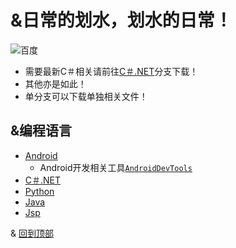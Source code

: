 &日常的划水，划水的日常！
=======================
![百度](https://www.baidu.com/)
* 需要最新C＃相关请前往[C＃.NET](https://github.com/CXY-YSL/MGZDTS/tree/C%23.NET)分支下载！
* 其他亦是如此！
* 单分支可以下载单独相关文件！

&编程语言
-------
* [Android](https://github.com/CXY-YSL/MGZDTS/tree/Android)
  * Android开发相关工具[`AndroidDevTools`](https://www.androiddevtools.cn/)
* [C＃.NET](https://github.com/CXY-YSL/MGZDTS/tree/C%23.NET "鼠标悬停")
* [Python](https://github.com/CXY-YSL/MGZDTS/tree/Python)
* [Java](https://www.oracle.com/java/)
* [Jsp](https://github.com/CXY-YSL/MGZDTS/tree/Jsp)

& [回到顶部](#readme)
